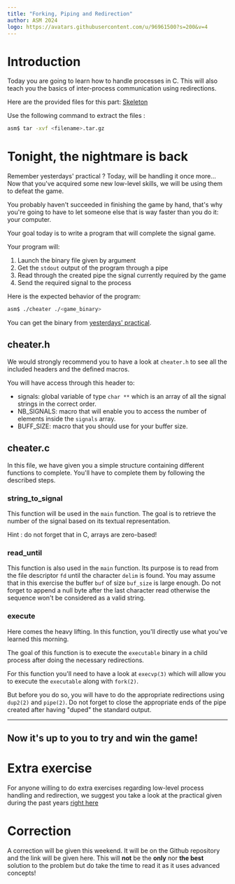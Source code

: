 ```yaml
---
title: "Forking, Piping and Redirection"
author: ASM 2024
logo: https://avatars.githubusercontent.com/u/96961500?s=200&v=4
---
```


# Introduction

Today you are going to learn how to handle processes in C. This will also teach you the basics of inter-process communication using redirections.

Here are the provided files for this part:
[Skeleton](subject.tar)

Use the following command to extract the files :
```bash
asm$ tar -xvf <filename>.tar.gz
```

# Tonight, the nightmare is back

Remember yesterdays' practical ? Today, will be handling it once more... Now that you've acquired some new low-level skills, we will be using them to defeat the game.

You probably haven't succeeded in finishing the game by hand, that's why you're going to have to let someone else that is way faster than you do it: your computer. 

Your goal today is to write a program that will complete the signal game.

Your program will:
1. Launch the binary file given by argument
2. Get the  ``stdout``  output of the program through a pipe
3. Read through the created pipe the signal currently required by the game
4. Send the required signal to the process

Here is the expected behavior of the program:
```bash
asm$ ./cheater ./<game_binary>
```

You can get the binary from [yesterdays' practical](https://asm-2024.github.io/jour3/signals.html#sending-signals).

## cheater.h

We would strongly recommend you to have a look at `cheater.h` to see all the included headers and the defined macros.

You will have access through this header to:
- signals: global variable of type ``char **`` which is an array of all the signal strings in the correct order.
- NB_SIGNALS: macro that will enable you to access the number of elements inside the `signals` array.
- BUFF_SIZE: macro that you should use for your buffer size.

## cheater.c

In this file, we have given you a simple structure containing different functions to complete. You'll have to complete them by following the described steps.

### string_to_signal

This function will be used in the `main` function. The goal is to retrieve the number of the signal based on its textual representation.

Hint : do not forget that in C, arrays are zero-based!

### read_until

This function is also used in the `main` function. Its purpose is to read from the file descriptor `fd` until the character `delim` is found. You may assume that in this exercise the buffer `buf` of size `buf_size` is large enough. Do not forget to append a null byte after the last character read otherwise the sequence won't be considered as a valid string.

### execute

Here comes the heavy lifting. In this function, you'll directly use what you've learned this morning.

The goal of this function is to execute the `executable` binary in a child process after doing the necessary redirections.

For this function you'll need to have a look at `execvp(3)` which will allow you to execute the `executable` along with `fork(2)`.

But before you do so, you will have to do the appropriate redirections using `dup2(2)` and `pipe(2)`. Do not forget to close the appropriate ends of the pipe created after having "duped" the standard output.

---
Now it's up to you to try and win the game! 
---
# Extra exercise
For anyone willing to do extra exercises regarding low-level process handling and redirection, we suggest you take
a look at the practical given during the past years [right here](https://prepa.pages.epita.fr/asm/strasbourg-c-unix-seminar/practicals/D3/practical3.html)

# Correction

A correction will be given this weekend. It will be on the Github repository and the link will be given here. This will **not** be the **only** nor **the best** solution to the problem but do take the time to read it as it uses advanced concepts!
